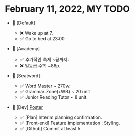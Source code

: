 # February 11, 2022, MY TODO

- 🚀 [Default]

  - ❌ Wake up at 7.
  - ✅ Go to bed at 23:00.

- 🚀 [Academy]

  - ✅ 추가적인 숙제 ~끝까지.
  - ❌ 일등급 수학 ~86p.

- 🚀 [Seatword]

  - ✅ Word Master ~ 270w.
  - ✅ Grammar Zone(+WB) ~ 20 unit.
  - ✅ Junior Reading Tutor ~ 8 unit.

- 🚀 [Dev] [Poster](https://github.com/Novelier-Webbelier/poster)

  - ✅ [Plan] Interim planning confirmation.
  - ✅ [Front-end] Feature implementation : Styling.
  - ✅ [Github] Commit at least 5.
